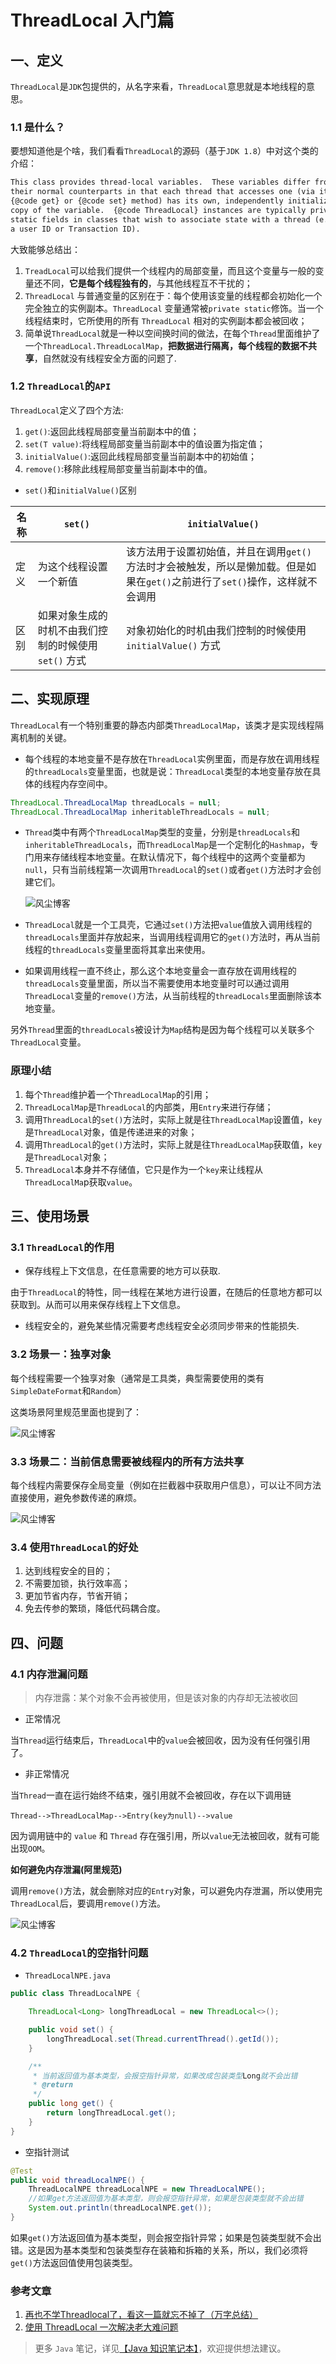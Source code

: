 # ThreadLocal 入门篇

## 一、定义

`ThreadLocal`是`JDK`包提供的，从名字来看，`ThreadLocal`意思就是本地线程的意思。

### 1.1 是什么？

要想知道他是个啥，我们看看`ThreadLocal`的源码（基于`JDK 1.8`）中对这个类的介绍：

```xml
This class provides thread-local variables.  These variables differ from
their normal counterparts in that each thread that accesses one (via its
{@code get} or {@code set} method) has its own, independently initialized
copy of the variable.  {@code ThreadLocal} instances are typically private
static fields in classes that wish to associate state with a thread (e.g.,
a user ID or Transaction ID).
```

大致能够总结出：

1. `TreadLocal`可以给我们提供一个线程内的局部变量，而且这个变量与一般的变量还不同，**它是每个线程独有的**，与其他线程互不干扰的；
1. `ThreadLocal` 与普通变量的区别在于：每个使用该变量的线程都会初始化一个完全独立的实例副本。`ThreadLocal` 变量通常被`private static`修饰。当一个线程结束时，它所使用的所有 `ThreadLocal` 相对的实例副本都会被回收；
1. 简单说`ThreadLocal`就是一种以空间换时间的做法，在每个`Thread`里面维护了一个`ThreadLocal.ThreadLocalMap`，**把数据进行隔离，每个线程的数据不共享**，自然就没有线程安全方面的问题了.

### 1.2 `ThreadLocal`的`API`

`ThreadLocal`定义了四个方法:

1. `get()`:返回此线程局部变量当前副本中的值；
1. `set(T value)`:将线程局部变量当前副本中的值设置为指定值；
1. `initialValue()`:返回此线程局部变量当前副本中的初始值；
1. `remove()`:移除此线程局部变量当前副本中的值。

- `set()`和`initialValue()`区别


| 名称 | `set()` | `initialValue()` |
| -- | -- | -- |
| 定义 | 为这个线程设置一个新值 | 该方法用于设置初始值，并且在调用`get()`方法时才会被触发，所以是懒加载。但是如果在`get()`之前进行了`set()`操作，这样就不会调用 |
| 区别  | 如果对象生成的时机不由我们控制的时候使用 `set()` 方式 | 对象初始化的时机由我们控制的时候使用`initialValue()` 方式  |


## 二、实现原理

`ThreadLocal`有一个特别重要的静态内部类`ThreadLocalMap`，该类才是实现线程隔离机制的关键。

- 每个线程的本地变量不是存放在`ThreadLocal`实例里面，而是存放在调用线程的`threadLocals`变量里面，也就是说：`ThreadLocal`类型的本地变量存放在具体的线程内存空间中。

```java
ThreadLocal.ThreadLocalMap threadLocals = null;
ThreadLocal.ThreadLocalMap inheritableThreadLocals = null;
```

- `Thread`类中有两个`ThreadLocalMap`类型的变量，分别是`threadLocals`和`inheritableThreadLocals`，而`ThreadLocalMap`是一个定制化的`Hashmap`，专门用来存储线程本地变量。在默认情况下，每个线程中的这两个变量都为`null`，只有当前线程第一次调用`ThreadLocal`的`set()`或者`get()`方法时才会创建它们。

	![风尘博客](/File/Imgs/article/ThreadLoal%20for%20Principle.png)

- `ThreadLocal`就是一个工具壳，它通过`set()`方法把`value`值放入调用线程的`threadLocals`里面并存放起来，当调用线程调用它的`get()`方法时，再从当前线程的`threadLocals`变量里面将其拿出来使用。

- 如果调用线程一直不终止，那么这个本地变量会一直存放在调用线程的`threadLocals`变量里面，所以当不需要使用本地变量时可以通过调用`ThreadLocal`变量的`remove()`方法，从当前线程的`threadLocals`里面删除该本地变量。

另外`Thread`里面的`threadLocals`被设计为`Map`结构是因为每个线程可以关联多个`ThreadLocal`变量。

### 原理小结

1. 每个`Thread`维护着一个`ThreadLocalMap`的引用；
1. `ThreadLocalMap`是`ThreadLocal`的内部类，用`Entry`来进行存储；
1. 调用`ThreadLocal`的`set()`方法时，实际上就是往`ThreadLocalMap`设置值，`key`是`ThreadLocal`对象，值是传递进来的对象；
1. 调用`ThreadLocal`的`get()`方法时，实际上就是往`ThreadLocalMap`获取值，`key`是`ThreadLocal`对象；
1. `ThreadLocal`本身并不存储值，它只是作为一个`key`来让线程从`ThreadLocalMa`p获取`value`。

## 三、使用场景

### 3.1 `ThreadLocal`的作用

- 保存线程上下文信息，在任意需要的地方可以获取.

由于`ThreadLocal`的特性，同一线程在某地方进行设置，在随后的任意地方都可以获取到。从而可以用来保存线程上下文信息。

- 线程安全的，避免某些情况需要考虑线程安全必须同步带来的性能损失.

### 3.2 场景一：独享对象

每个线程需要一个独享对象（通常是工具类，典型需要使用的类有`SimpleDateFormat`和`Random`）

这类场景阿里规范里面也提到了：

![风尘博客](/File/Imgs/article/ThreaLocal%20for%20Alibaba.png)

### 3.3 场景二：当前信息需要被线程内的所有方法共享

每个线程内需要保存全局变量（例如在拦截器中获取用户信息），可以让不同方法直接使用，避免参数传递的麻烦。

![风尘博客](/File/Imgs/article/ThreadLocal%20for%20Params.png)


### 3.4 使用`ThreadLocal`的好处

1. 达到线程安全的目的；
1. 不需要加锁，执行效率高；
1. 更加节省内存，节省开销；
1. 免去传参的繁琐，降低代码耦合度。

## 四、问题

### 4.1 内存泄漏问题

> 内存泄露：某个对象不会再被使用，但是该对象的内存却无法被收回

- 正常情况

当`Thread`运行结束后，`ThreadLocal`中的`value`会被回收，因为没有任何强引用了。

- 非正常情况

当`Thread`一直在运行始终不结束，强引用就不会被回收，存在以下调用链

```
Thread-->ThreadLocalMap-->Entry(key为null)-->value
```

因为调用链中的 `value` 和 `Thread` 存在强引用，所以`value`无法被回收，就有可能出现`OOM`。

**如何避免内存泄漏(阿里规范)**

调用`remove()`方法，就会删除对应的`Entry`对象，可以避免内存泄漏，所以使用完`ThreadLocal`后，要调用`remove()`方法。

![风尘博客](/File/Imgs/article/ThreadLocal%20for%20OOM.png)

### 4.2 `ThreadLocal`的空指针问题

- `ThreadLocalNPE.java`

```java
public class ThreadLocalNPE {

    ThreadLocal<Long> longThreadLocal = new ThreadLocal<>();

    public void set() {
        longThreadLocal.set(Thread.currentThread().getId());
    }

    /**
     * 当前返回值为基本类型，会报空指针异常，如果改成包装类型Long就不会出错
     * @return
     */
    public long get() {
        return longThreadLocal.get();
    }
}
```

- 空指针测试

```java
@Test
public void threadLocalNPE() {
    ThreadLocalNPE threadLocalNPE = new ThreadLocalNPE();
    //如果get方法返回值为基本类型，则会报空指针异常，如果是包装类型就不会出错
    System.out.println(threadLocalNPE.get());
}
```

如果`get()`方法返回值为基本类型，则会报空指针异常；如果是包装类型就不会出错。这是因为基本类型和包装类型存在装箱和拆箱的关系，所以，我们必须将`get()`方法返回值使用包装类型。

### 参考文章

1. [再也不学Threadlocal了，看这一篇就忘不掉了（万字总结）](https://www.cnblogs.com/ithuangqing/p/12114581.html)
2. [使用 ThreadLocal 一次解决老大难问题](https://juejin.im/post/5e0d8765f265da5d332cde44#comment)

> 更多 `Java` 笔记，详见[【Java 知识笔记本】](https://github.com/vanDusty/Java-Note)，欢迎提供想法建议。
